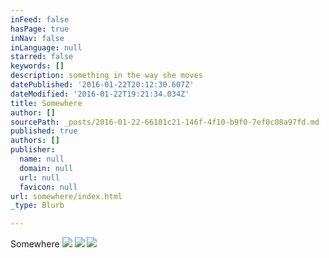 ```yaml
---
inFeed: false
hasPage: true
inNav: false
inLanguage: null
starred: false
keywords: []
description: something in the way she moves
datePublished: '2016-01-22T20:12:30.607Z'
dateModified: '2016-01-22T19:21:34.034Z'
title: Somewhere
author: []
sourcePath: _posts/2016-01-22-66181c21-146f-4f10-b9f0-7ef0c08a97fd.md
published: true
authors: []
publisher:
  name: null
  domain: null
  url: null
  favicon: null
url: somewhere/index.html
_type: Blurb

---
```

Somewhere
![](https://s3-us-west-2.amazonaws.com/the-grid-img/p/efc32534e2a705812cd008560d3bbc82e836b667.jpg)
![](https://s3-us-west-2.amazonaws.com/the-grid-img/p/06bc501caab67c6ca2e6ee32b208262666529af2.jpg)
![](https://s3-us-west-2.amazonaws.com/the-grid-img/p/1fcc9c23513ec396590cd84fbfdc893a8dbcd68e.jpg)